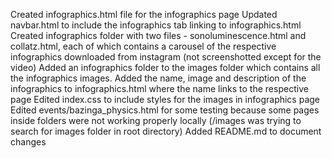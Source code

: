Created infographics.html file for the infographics page
Updated navbar.html to include the infographics tab linking to infographics.html
Created infographics folder with two files - 
sonoluminescence.html and collatz.html, each of which contains a carousel of the respective infographics downloaded from instagram (not screenshotted except for the video)
Added an infographics folder to the images folder which contains all the infographics images.
Added the name, image and description of the infographics to infographics.html where the name links to the respective page
Edited index.css to include styles for the images in infographics page
Edited events/bazinga_physics.html for some testing because some pages inside folders were not working properly locally (/images was trying to search for images folder in root directory)
Added README.md to document changes

